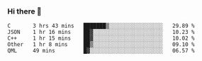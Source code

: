 ### Hi there 👋

<!--
**WShiBin/WShiBin** is a ✨ _special_ ✨ repository because its `README.md` (this file) appears on your GitHub profile.

Here are some ideas to get you started:

- 🔭 I’m currently working on ...
- 🌱 I’m currently learning ...
- 👯 I’m looking to collaborate on ...
- 🤔 I’m looking for help with ...
- 💬 Ask me about ...
- 📫 How to reach me: ...
- 😄 Pronouns: ...
- ⚡ Fun fact: ...
-->

<!--START_SECTION:waka-->
```text
C       3 hrs 43 mins   ███████▒░░░░░░░░░░░░░░░░░   29.89 % 
JSON    1 hr 16 mins    ██▓░░░░░░░░░░░░░░░░░░░░░░   10.23 % 
C++     1 hr 15 mins    ██▓░░░░░░░░░░░░░░░░░░░░░░   10.02 % 
Other   1 hr 8 mins     ██▒░░░░░░░░░░░░░░░░░░░░░░   09.10 % 
QML     49 mins         █▓░░░░░░░░░░░░░░░░░░░░░░░   06.57 % 
```
<!--END_SECTION:waka-->
